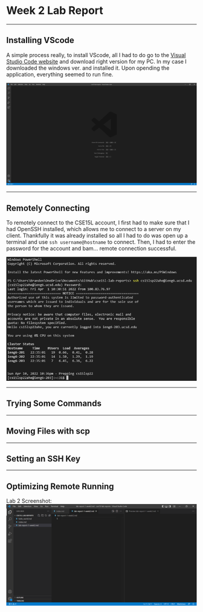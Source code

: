 # **Week 2 Lab Report**
___
## Installing VScode

A simple process really, to install VScode, all I had to do go to the [Visual Studio Code website](https://code.visualstudio.com/) and download right version for my PC. In my case I downloaded the windows ver. and installed it. Upon opending the application, everything seemed to run fine.

![VScode Fully Setup](VScode_set.png)

___
## Remotely Connecting

To remotely connect to the CSE15L account, I first had to make sure that I had OpenSSH installed, which allows me to connect to a server on my client. Thankfully it was already installed so all I had to do was open up a terminal and use `ssh username@hostname` to connect. Then, I had to enter the password for the account and bam... remote connection successful.

![Remote Connnection Success](rem_connect.png)

___
## Trying Some Commands


___
## Moving Files with scp
___
## Setting an SSH Key
___
## Optimizing Remote Running


Lab 2 Screenshot:
![ss1](CSE_15L_SS.png)